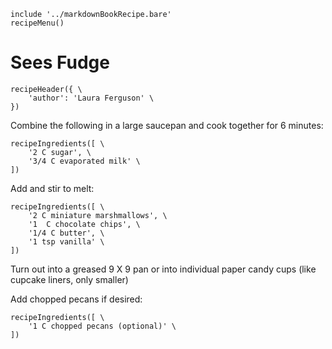 ~~~ markdown-script
include '../markdownBookRecipe.bare'
recipeMenu()
~~~

# Sees Fudge

~~~ markdown-script
recipeHeader({ \
    'author': 'Laura Ferguson' \
})
~~~

Combine the following in a large saucepan and cook together for 6 minutes:

~~~ markdown-script
recipeIngredients([ \
    '2 C sugar', \
    '3/4 C evaporated milk' \
])
~~~

Add and stir to melt:

~~~ markdown-script
recipeIngredients([ \
    '2 C miniature marshmallows', \
    '1  C chocolate chips', \
    '1/4 C butter', \
    '1 tsp vanilla' \
])
~~~

Turn out into a greased 9 X 9 pan or into individual paper candy cups (like cupcake liners, only
smaller)

Add chopped pecans if desired:

~~~ markdown-script
recipeIngredients([ \
    '1 C chopped pecans (optional)' \
])
~~~
